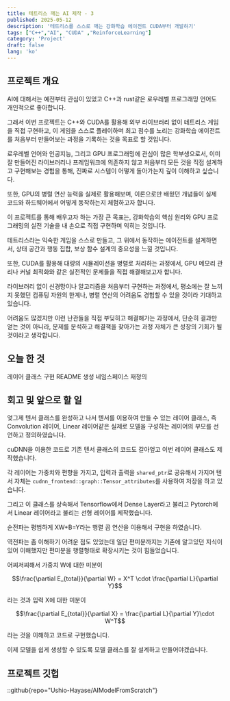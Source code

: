```yaml
---
title: 테트리스 깨는 AI 제작 - 3
published: 2025-05-12
description: '테트리스를 스스로 깨는 강화학습 에이전트 CUDA부터 개발하기'
tags: ["C++","AI", "CUDA" ,"ReinforceLearning"]
category: 'Project'
draft: false 
lang: 'ko'
---
```


## 프로젝트 개요

AI에 대해서는 예전부터 관심이 있었고 C++과 rust같은 로우레벨 프로그래밍 언어도 개인적으로 좋아합니다.

그래서 이번 프로젝트는 C++와 CUDA를 활용해 외부 라이브러리 없이 테트리스 게임을 직접 구현하고,
이 게임을 스스로 플레이하며 최고 점수를 노리는 강화학습 에이전트를 처음부터 만들어보는 과정을 기록하는 것을 목표로 할 것입니다.

로우레벨 언어와 인공지능, 그리고 GPU 프로그래밍에 관심이 많은 학부생으로서, 이미 잘 만들어진 라이브러리나 프레임워크에 의존하지 않고
처음부터 모든 것을 직접 설계하고 구현해보는 경험을 통해, 진짜로 시스템이 어떻게 돌아가는지 깊이 이해하고 싶습니다.

또한, GPU의 병렬 연산 능력을 실제로 활용해보며, 이론으로만 배웠던 개념들이 실제 코드와 하드웨어에서 어떻게 동작하는지 체험하고자 합니다.

이 프로젝트를 통해 배우고자 하는 가장 큰 목표는, 강화학습의 핵심 원리와 GPU 프로그래밍의 실전 기술을 내 손으로 직접 구현하며 익히는 것입니다.

테트리스라는 익숙한 게임을 스스로 만들고, 그 위에서 동작하는 에이전트를 설계하면서, 상태 공간과 행동 집합, 보상 함수 설계의 중요성을 느낄 것입니다.

또한, CUDA를 활용해 대량의 시뮬레이션을 병렬로 처리하는 과정에서, GPU 메모리 관리나 커널 최적화와 같은 실전적인 문제들을 직접
해결해보고자 합니다.

라이브러리 없이 신경망이나 알고리즘을 처음부터 구현하는 과정에서, 평소에는 잘 느끼지 못했던 컴퓨팅 자원의 한계나, 병렬 연산의 어려움도
경험할 수 있을 것이라 기대하고 있습니다.

어려움도 많겠지만 이런 난관들을 직접 부딪히고 해결해가는 과정에서, 단순히 결과만 얻는 것이 아니라, 문제를 분석하고 해결책을 찾아가는 과정
자체가 큰 성장의 기회가 될 것이라고 생각합니다.

## 오늘 한 것

레이어 클래스 구현
README 생성
네임스페이스 재정의

## 회고 및 앞으로 할 일

엊그제 텐서 클래스를 완성하고 나서 텐서를 이용하여 만들 수 있는 레이어 클래스, 즉 Convolution 레이어, Linear 레이어같은 실제로
모델을 구성하는 레이어의 부모를 선언하고 정의하였습니다.

cuDNN을 이용한 코드로 기존 텐서 클래스의 코드도 갈아엎고 이번 레이어 클래스도 제작했습니다.

각 레이어는 가중치와 편향을 가지고, 입력과 출력을 `shared_ptr`로 공유해서 가지며 텐서 자체는
`cudnn_frontend::graph::Tensor_attributes`를 사용하여 저장을 하고 있습니다.

그리고 이 클래스를 상속해서 Tensorflow에서 Dense Layer라고 불리고 Pytorch에서 Linear 레이어라고 불리는 선형 레이어를
제작했습니다.

순전파는 평범하게 XW+B=Y라는 행렬 곱 연산을 이용해서 구현을 하였습니다.

역전파는 좀 이해하기 어려운 점도 있었는데 일단 편미분까지는 기존에 알고있던 지식이 있어 이해했지만 편미분을 행렬형태로 확장시키는 것이 힘들었습니다.

어찌저찌해서 가중치 W에 대한 미분이

$$\frac{\partial E_{total}}{\partial W} = X^T \cdot \frac{\partial L}{\partial Y}$$

라는 것과 입력 X에 대한 미분이

$$\frac{\partial E_{total}}{\partial X} = \frac{\partial L}{\partial Y}\cdot W^T$$

라는 것을 이해하고 코드로 구현했습니다.

이제 모델을 쉽게 생성할 수 있도록 모델 클래스를 잘 설계하고 만들어야겠습니다.

## 프로젝트 깃헙

::github{repo="Ushio-Hayase/AIModelFromScratch"}
